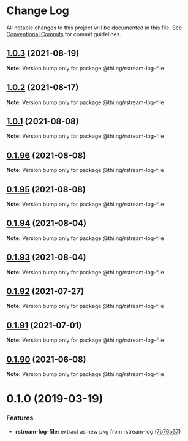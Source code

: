 # Change Log

All notable changes to this project will be documented in this file.
See [Conventional Commits](https://conventionalcommits.org) for commit guidelines.

## [1.0.3](https://github.com/thi-ng/umbrella/compare/@thi.ng/rstream-log-file@1.0.2...@thi.ng/rstream-log-file@1.0.3) (2021-08-19)

**Note:** Version bump only for package @thi.ng/rstream-log-file





## [1.0.2](https://github.com/thi-ng/umbrella/compare/@thi.ng/rstream-log-file@1.0.1...@thi.ng/rstream-log-file@1.0.2) (2021-08-17)

**Note:** Version bump only for package @thi.ng/rstream-log-file





## [1.0.1](https://github.com/thi-ng/umbrella/compare/@thi.ng/rstream-log-file@0.1.96...@thi.ng/rstream-log-file@1.0.1) (2021-08-08)

**Note:** Version bump only for package @thi.ng/rstream-log-file





## [0.1.96](https://github.com/thi-ng/umbrella/compare/@thi.ng/rstream-log-file@0.1.95...@thi.ng/rstream-log-file@0.1.96) (2021-08-08)

**Note:** Version bump only for package @thi.ng/rstream-log-file





## [0.1.95](https://github.com/thi-ng/umbrella/compare/@thi.ng/rstream-log-file@0.1.94...@thi.ng/rstream-log-file@0.1.95) (2021-08-08)

**Note:** Version bump only for package @thi.ng/rstream-log-file





## [0.1.94](https://github.com/thi-ng/umbrella/compare/@thi.ng/rstream-log-file@0.1.93...@thi.ng/rstream-log-file@0.1.94) (2021-08-04)

**Note:** Version bump only for package @thi.ng/rstream-log-file





## [0.1.93](https://github.com/thi-ng/umbrella/compare/@thi.ng/rstream-log-file@0.1.92...@thi.ng/rstream-log-file@0.1.93) (2021-08-04)

**Note:** Version bump only for package @thi.ng/rstream-log-file





## [0.1.92](https://github.com/thi-ng/umbrella/compare/@thi.ng/rstream-log-file@0.1.91...@thi.ng/rstream-log-file@0.1.92) (2021-07-27)

**Note:** Version bump only for package @thi.ng/rstream-log-file





## [0.1.91](https://github.com/thi-ng/umbrella/compare/@thi.ng/rstream-log-file@0.1.90...@thi.ng/rstream-log-file@0.1.91) (2021-07-01)

**Note:** Version bump only for package @thi.ng/rstream-log-file





## [0.1.90](https://github.com/thi-ng/umbrella/compare/@thi.ng/rstream-log-file@0.1.89...@thi.ng/rstream-log-file@0.1.90) (2021-06-08)

**Note:** Version bump only for package @thi.ng/rstream-log-file





# 0.1.0 (2019-03-19)

### Features

* **rstream-log-file:** extract as new pkg from rstream-log ([7b76b37](https://github.com/thi-ng/umbrella/commit/7b76b37))
